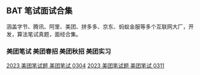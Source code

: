 ## BAT 笔试面试合集
涵盖字节、腾讯、阿里、美团、拼多多、京东、蚂蚁金服等多个互联网大厂，开发，算法笔试真题，面经合集。

### 美团笔试 美团春招 美团秋招 美团实习
[2023 美团笔试题 美团笔试 0304](https://www.nowcoder.com/issue/tutorial?zhuanlanId=0ODrNm&uuid=a533c7ed261e4ed892b86151ca927b74)
[2023 美团笔试题 美团笔试 0311](https://www.nowcoder.com/issue/tutorial?zhuanlanId=0ODrNm&uuid=9ee3a04b002342738f3194ce92c4aeb7)


